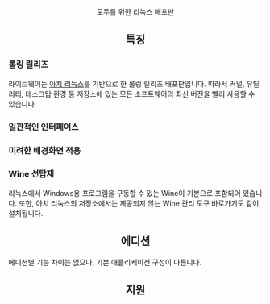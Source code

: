 <p align="center">모두를 위한 리눅스 배포판</p>

<h2 align="center">특징</h2>

### 롤링 릴리즈

라이트웨이는 [아치 리눅스](https://www.archlinux.org)를 기반으로 한 롤링 릴리즈 배포판입니다. 따라서 커널, 유틸리티, 데스크탑 환경 등 저장소에 있는 모든 소프트웨어의 최신 버전을 빨리 사용할 수 있습니다.

### 일관적인 인터페이스

### 미려한 배경화면 적용

### Wine 선탑재

리눅스에서 Windows용 프로그램을 구동할 수 있는 Wine이 기본으로 포함되어 있습니다. 또한, 아치 리눅스의 저장소에서는 제공되지 않는 Wine 관리 도구 바로가기도 같이 설치됩니다.

<h2 align="center">에디션</h2>

에디션별 기능 차이는 없으나, 기본 애플리케이션 구성이 다릅니다.

<h2 align="center">지원</h2>
